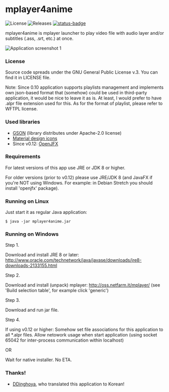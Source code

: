 # mplayer4anime

![License](https://img.shields.io/badge/License-GPLv3-blue.svg) ![Releases](https://img.shields.io/github/downloads/developersu/mplayer4anime/total.svg) [![status-badge](https://ci.redrise.ru/api/badges/2/status.svg)](https://ci.redrise.ru/repos/2)

mplayer4anime is mplayer launcher to play video file with audio layer and/or subtitles (.ass, .srt, etc.) at once.

![Application screenshot 1](screenshots/1.png)

### License

Source code spreads under the GNU General Public License v.3. You can find it in LICENSE file.

Note: Since 0.10 application supports playlists management and implements own json-based format that (somehow) could be used in third-party application,
it would be nice to leave it as is. At least, I would prefer to have .alpr file extension used for this. As for the format of playlist, please
refer to WFTPL license.

### Used libraries
* [GSON](https://github.com/google/gson) (library distributes under Apache-2.0 license)
* [Material design icons](https://materialdesignicons.com/)
* Since v0.12: [OpenJFX](https://wiki.openjdk.java.net/display/OpenJFX/Main)

### Requirements

For latest versions of this app use JRE or JDK 8 or higher.

For older versions (prior to v0.12) please use JRE/JDK 8 (and JavaFX if you're NOT using Windows. For example: in Debian Stretch you should install 'openjfx' package).

### Running on Linux

Just start it as regular Java application:
```
$ java -jar mplayer4anime.jar
```

### Running on Windows
Step 1.

Download and install JRE 8 or later:
http://www.oracle.com/technetwork/java/javase/downloads/jre8-downloads-2133155.html

Step 2.

Download and install (unpack) mplayer:
http://oss.netfarm.it/mplayer/
(see 'Build selection table', for example click 'generic')

Step 3.

Download and run jar file.

Step 4.

If using v0.12 or higher:
Somehow set file associations for this application to all *.alpr files. Allow netowork usage when start application (using socket 65042 for inter-process communication within localhost)

OR

Wait for native installer. No ETA. 


### Thanks!

* [DDinghoya](https://github.com/DDinghoya), who translated this application to Korean!